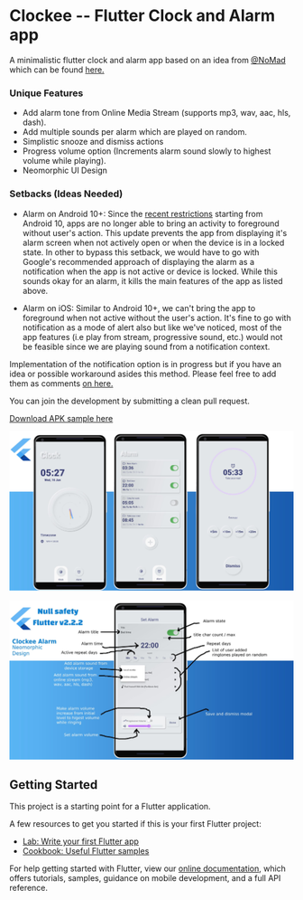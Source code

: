 # Clockee -- Flutter Clock and Alarm app

A minimalistic flutter clock and alarm app based on an idea from [@NoMad](https://devrant.com/users/NoMad) which can be found [here.](https://devrant.com/rants/3708896/i-have-an-android-app-suggestion-a-different-alarm-clock-wakes-you-up-by-increas)

### Unique Features

- Add alarm tone from Online Media Stream (supports mp3, wav, aac, hls, dash).
- Add multiple sounds per alarm which are played on random.
- Simplistic snooze and dismiss actions
- Progress volume option (Increments alarm sound slowly to highest volume while playing).
- Neomorphic UI Design

### Setbacks (Ideas Needed)

- Alarm on Android 10+: Since the [recent restrictions](https://developer.android.com/guide/components/activities/background-starts) starting from Android 10, apps are no longer able to bring an activity to foreground without user's action. This update prevents the app from displaying it's alarm screen when not actively open or when the device is in a locked state. In other to bypass this setback, we would have to go with Google's recommended approach of displaying the alarm as a notification when the app is not active or device is locked. While this sounds okay for an alarm, it kills the main features of the app as listed above.

- Alarm on iOS: Similar to Android 10+, we can't bring the app to foreground when not active without the user's action. It's fine to go with notification as a mode of alert also but like we've noticed, most of the app features (i.e play from stream, progressive sound, etc.) would not be feasible since we are playing sound from a notification context.

Implementation of the notification option is in progress but if you have an idea or possible workaround asides this method. Please feel free to add them as comments [on here.](https://devrant.com/rants/3708896/i-have-an-android-app-suggestion-a-different-alarm-clock-wakes-you-up-by-increas)

You can join the development by submitting a clean pull request.

[Download APK sample here](sample/)

<a target="_blank" rel="noopener noreferrer" href="sample/clockee.jpg"><img src="sample/clockee.jpg" alt="Clockee App screenshot 1" title="Screenshot" style="max-width:100%;"></a>


<a target="_blank" rel="noopener noreferrer" href="sample/clockee_feats.jpg"><img src="sample/clockee_feats.jpg" alt="Clockee App screenshot 2" title="Screenshot" style="max-width:100%;"></a>

## Getting Started

This project is a starting point for a Flutter application.

A few resources to get you started if this is your first Flutter project:

- [Lab: Write your first Flutter app](https://flutter.dev/docs/get-started/codelab)
- [Cookbook: Useful Flutter samples](https://flutter.dev/docs/cookbook)

For help getting started with Flutter, view our
[online documentation](https://flutter.dev/docs), which offers tutorials,
samples, guidance on mobile development, and a full API reference.
